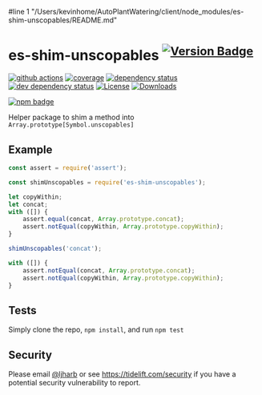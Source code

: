 #line 1 "/Users/kevinhome/AutoPlantWatering/client/node_modules/es-shim-unscopables/README.md"
# es-shim-unscopables <sup>[![Version Badge][npm-version-svg]][package-url]</sup>

[![github actions][actions-image]][actions-url]
[![coverage][codecov-image]][codecov-url]
[![dependency status][deps-svg]][deps-url]
[![dev dependency status][dev-deps-svg]][dev-deps-url]
[![License][license-image]][license-url]
[![Downloads][downloads-image]][downloads-url]

[![npm badge][npm-badge-png]][package-url]

Helper package to shim a method into `Array.prototype[Symbol.unscopables]`

## Example

```js
const assert = require('assert');

const shimUnscopables = require('es-shim-unscopables');

let copyWithin;
let concat;
with ([]) {
    assert.equal(concat, Array.prototype.concat);
    assert.notEqual(copyWithin, Array.prototype.copyWithin);
}

shimUnscopables('concat');

with ([]) {
    assert.notEqual(concat, Array.prototype.concat);
    assert.notEqual(copyWithin, Array.prototype.copyWithin);
}
```

## Tests
Simply clone the repo, `npm install`, and run `npm test`

## Security

Please email [@ljharb](https://github.com/ljharb) or see https://tidelift.com/security if you have a potential security vulnerability to report.

[package-url]: https://npmjs.org/package/es-shim-unscopables
[npm-version-svg]: https://versionbadg.es/ljharb/es-shim-unscopables.svg
[deps-svg]: https://david-dm.org/ljharb/es-shim-unscopables.svg
[deps-url]: https://david-dm.org/ljharb/es-shim-unscopables
[dev-deps-svg]: https://david-dm.org/ljharb/es-shim-unscopables/dev-status.svg
[dev-deps-url]: https://david-dm.org/ljharb/es-shim-unscopables#info=devDependencies
[npm-badge-png]: https://nodei.co/npm/es-shim-unscopables.png?downloads=true&stars=true
[license-image]: https://img.shields.io/npm/l/es-shim-unscopables.svg
[license-url]: LICENSE
[downloads-image]: https://img.shields.io/npm/dm/es-shim-unscopables.svg
[downloads-url]: https://npm-stat.com/charts.html?package=es-shim-unscopables
[codecov-image]: https://codecov.io/gh/ljharb/es-shim-unscopables/branch/main/graphs/badge.svg
[codecov-url]: https://app.codecov.io/gh/ljharb/es-shim-unscopables/
[actions-image]: https://img.shields.io/endpoint?url=https://github-actions-badge-u3jn4tfpocch.runkit.sh/ljharb/es-shim-unscopables
[actions-url]: https://github.com/ljharb/es-shim-unscopables/actions
